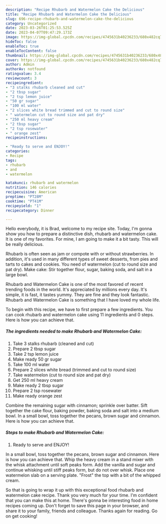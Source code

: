 ```yaml
---
description: "Recipe Rhubarb and Watermelon Cake the Delicious"
title: "Recipe Rhubarb and Watermelon Cake the Delicious"
slug: 696-recipe-rhubarb-and-watermelon-cake-the-delicious
category: Uncategorized
date: 2023-03-26T01:25:53.525Z
date: 2023-04-07T09:47:29.173Z
image: https://img-global.cpcdn.com/recipes/4745631b40236233/680x482cq70/rhubarb-and-watermelon-cake-recipe-main-photo.jpg
hideToc: false
enableToc: true
enableTocContent: false
thumbnail: https://img-global.cpcdn.com/recipes/4745631b40236233/680x482cq70/rhubarb-and-watermelon-cake-recipe-main-photo.jpg
cover: https://img-global.cpcdn.com/recipes/4745631b40236233/680x482cq70/rhubarb-and-watermelon-cake-recipe-main-photo.jpg
author: Admin
authorAv: notfound
ratingvalue: 3.4
reviewcount: 3
recipeingredient:
- "3 stalks rhubarb cleaned and cut"
- "2 tbsp sugar"
- "2 tsp lemon juice"
- "50 gr sugar"
- "100 ml water"
- "2 slices white bread trimmed and cut to round size"
- " watermelon cut to round size and pat dry"
- "250 ml heavy cream"
- "2 tbsp sugar"
- "2 tsp rosewater"
- " orange zest"
recipeinstructions:

- "Ready to serve and ENJOY!"
categories:
- Recipe
tags:
- rhubarb
- and
- watermelon

katakunci: rhubarb and watermelon 
nutrition: 146 calories
recipecuisine: American
preptime: "PT28M"
cooktime: "PT41M"
recipeyield: "1"
recipecategory: Dinner

---
```



Hello everybody, it is Brad, welcome to my recipe site. Today, I'm gonna show you how to prepare a distinctive dish, rhubarb and watermelon cake. It is one of my favorites. For mine, I am going to make it a bit tasty. This will be really delicious.

Rhubarb is often seen as jam or compote with or without strawberries. In addition, it&#39;s used in many different types of sweet desserts, from pies and tarts to cakes and cookies. You need of watermelon (cut to round size and pat dry). Make cake: Stir together flour, sugar, baking soda, and salt in a large bowl.

Rhubarb and Watermelon Cake is one of the most favored of recent trending foods in the world. It's appreciated by millions every day. It's simple, it is fast, it tastes yummy. They are fine and they look fantastic. Rhubarb and Watermelon Cake is something that I have loved my whole life.


To begin with this recipe, we have to first prepare a few ingredients. You can cook rhubarb and watermelon cake using 11 ingredients and 0 steps. Here is how you can achieve that.

<!--inarticleads1-->

##### The ingredients needed to make Rhubarb and Watermelon Cake:

1. Take 3 stalks rhubarb (cleaned and cut)
1. Prepare 2 tbsp sugar
1. Take 2 tsp lemon juice
1. Make ready 50 gr sugar
1. Take 100 ml water
1. Prepare 2 slices white bread (trimmed and cut to round size)
1. Take  watermelon (cut to round size and pat dry)
1. Get 250 ml heavy cream
1. Make ready 2 tbsp sugar
1. Prepare 2 tsp rosewater
1. Make ready  orange zest


Combine the remaining sugar with cinnamon; sprinkle over batter. Sift together the cake flour, baking powder, baking soda and salt into a medium bowl. In a small bowl, toss together the pecans, brown sugar and cinnamon. Here is how you can achieve that. 

<!--inarticleads2-->

##### Steps to make Rhubarb and Watermelon Cake:


1. Ready to serve and ENJOY!

In a small bowl, toss together the pecans, brown sugar and cinnamon. Here is how you can achieve that. Whip the heavy cream in a stand mixer with the whisk attachment until soft peaks form. Add the vanilla and sugar and continue whisking until stiff peaks form, but do not over whisk. Place one watermelon slab on a serving plate. &#34;Frost&#34; the top with a bit of the whipped cream. 

So that is going to wrap it up with this exceptional food rhubarb and watermelon cake recipe. Thank you very much for your time. I'm confident that you can make this at home. There's gonna be interesting food in home recipes coming up. Don't forget to save this page in your browser, and share it to your family, friends and colleague. Thanks again for reading. Go on get cooking!
